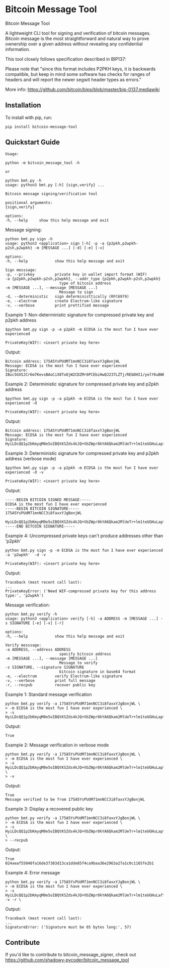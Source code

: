 Bitcoin Message Tool
======

Bitcoin Message Tool

A lightweight CLI tool for signing and verification of bitcoin messages.
Bitcoin message is the most straightforward and natural way to prove ownership over
a given address without revealing any confidential information.

This tool closely follows specification described in BIP137:

Please note that "since this format includes P2PKH keys, it is backwards compatible, 
but keep in mind some software has checks for ranges of headers and will report the newer 
segwit header types as errors."

More info: https://github.com/bitcoin/bips/blob/master/bip-0137.mediawiki

Installation
------------

To install with pip, run:

    pip install bitcoin-message-tool

Quickstart Guide
----------------

    Usage:

    python -m bitcoin_message_tool -h

    or

    python bmt.py -h
    usage: python3 bmt.py [-h] {sign,verify} ...

    Bitcoin message signing/verification tool

    positional arguments:
    {sign,verify}

    options:
    -h, --help     show this help message and exit

Message signing:

    python bmt.py sign -h
    usage: python3 <application> sign [-h] -p -a {p2pkh,p2wpkh-p2sh,p2wpkh} -m [MESSAGE ...] [-d] [-e] [-v]

    options:
    -h, --help            show this help message and exit

    Sign messsage:
    -p, --privkey         private key in wallet import format (WIF)
    -a {p2pkh,p2wpkh-p2sh,p2wpkh}, --addr_type {p2pkh,p2wpkh-p2sh,p2wpkh}
                            type of bitcoin address
    -m [MESSAGE ...], --message [MESSAGE ...]
                            Message to sign
    -d, --deterministic   sign deterministtically (RFC6979)
    -e, --electrum        create Electrum-like signature
    -v, --verbose         print prettified message

Example 1:
Non-deterministic signature for compressed private key and p2pkh address

    $python bmt.py sign -p -a p2pkh -m ECDSA is the most fun I have ever experienced

    PrivateKey(WIF): <insert private key here>

Output:

    Bitcoin address: 175A5YsPUdM71mnNCC3i8faxxYJgBonjWL
    Message: ECDSA is the most fun I have ever experienced
    Signature: IBuc5GXSJCr6m7KevsBAoCiX8ToOjW2CDZMr6PCEbiHwQJ237LZTj/REbDHI1/yelY6uBWEWXiOWoGnajlgvO/A=

Example 2:
Deterministic signature for compressed private key and p2pkh address

    $python bmt.py sign -p -a p2pkh -m ECDSA is the most fun I have ever experienced -d

    PrivateKey(WIF): <insert private key here>

Output:

    Bitcoin address: 175A5YsPUdM71mnNCC3i8faxxYJgBonjWL
    Message: ECDSA is the most fun I have ever experienced
    Signature: HyiLDcQQ1p2bKmyqM0e5oIBQtKSZds4kJQ+VbZWpr0kYA6Qkam2MlUeTr+lm1teUGHuLapfa43JjyrRqdSA0pxs=

Example 3:
Deterministic signature for compressed private key and p2pkh address (verbose mode)

    $python bmt.py sign -p -a p2pkh -m ECDSA is the most fun I have ever experienced -d -v

    PrivateKey(WIF): <insert private key here>

Output:

    -----BEGIN BITCOIN SIGNED MESSAGE-----
    ECDSA is the most fun I have ever experienced
    -----BEGIN BITCOIN SIGNATURE-----
    175A5YsPUdM71mnNCC3i8faxxYJgBonjWL

    HyiLDcQQ1p2bKmyqM0e5oIBQtKSZds4kJQ+VbZWpr0kYA6Qkam2MlUeTr+lm1teUGHuLapfa43JjyrRqdSA0pxs=
    -----END BITCOIN SIGNATURE-----

Example 4:
Uncompressed private keys can't produce addresses other than 'p2pkh'

    python bmt.py sign -p -m ECDSA is the most fun I have ever experienced -a 'p2wpkh'  -d -v

    PrivateKey(WIF): <insert private key here>

Output:

    Traceback (most recent call last):
    ...
    PrivateKeyError: ('Need WIF-compressed private key for this address type:', 'p2wpkh')

Message verification:

    python bmt.py verify -h
    usage: python3 <application> verify [-h] -a ADDRESS -m [MESSAGE ...] -s SIGNATURE [-e] [-v] [-r]

    options:
    -h, --help            show this help message and exit

    Verify messsage:
    -a ADDRESS, --address ADDRESS
                            specify bitcoin address
    -m [MESSAGE ...], --message [MESSAGE ...]
                            Message to verify
    -s SIGNATURE, --signature SIGNATURE
                            bitcoin signature in base64 format
    -e, --electrum        verify Electrum-like signature
    -v, --verbose         print full message
    -r, --recpub          recover public key

Example 1:
Standard message verification

    python bmt.py verify -a 175A5YsPUdM71mnNCC3i8faxxYJgBonjWL \
    > -m ECDSA is the most fun I have ever experienced \
    > -s HyiLDcQQ1p2bKmyqM0e5oIBQtKSZds4kJQ+VbZWpr0kYA6Qkam2MlUeTr+lm1teUGHuLapfa43JjyrRqdSA0pxs=

Output:

    True

Example 2:
Message verification in verbose mode

    python bmt.py verify -a 175A5YsPUdM71mnNCC3i8faxxYJgBonjWL \
    > -m ECDSA is the most fun I have ever experienced \
    > -s HyiLDcQQ1p2bKmyqM0e5oIBQtKSZds4kJQ+VbZWpr0kYA6Qkam2MlUeTr+lm1teUGHuLapfa43JjyrRqdSA0pxs= \
    > -v

Output:

    True
    Message verified to be from 175A5YsPUdM71mnNCC3i8faxxYJgBonjWL

Example 3:
Display a recovered public key

    python bmt.py verify -a 175A5YsPUdM71mnNCC3i8faxxYJgBonjWL \
    > -m ECDSA is the most fun I have ever experienced \
    > -s HyiLDcQQ1p2bKmyqM0e5oIBQtKSZds4kJQ+VbZWpr0kYA6Qkam2MlUeTr+lm1teUGHuLapfa43JjyrRqdSA0pxs= \
    > --recpub

Output:

    True
    024aeaf55040fa16de37303d13ca1dde85f4ca9baa36e2963a27a1c0c1165fe2b1

Example 4:
Error message

    python bmt.py verify -a 175A5YsPUdM71mnNCC3i8faxxYJgBonjWL \
    > -m ECDSA is the most fun I have ever experienced \
    > -s HyiLDcQQ1p2bKmyqM0e5oIBQtKSZds4kJQ+VbZWpr0kYA6Qkam2MlUeTr+lm1teUGHuLaffa43Jj= -v -r \

Output:

    Traceback (most recent call last):
    ...
    SignatureError: ('Signature must be 65 bytes long:', 57)

Contribute
----------

If you'd like to contribute to bitcoin_message_signer, check out https://github.com/shadowy-pycoder/bitcoin_message_tool
